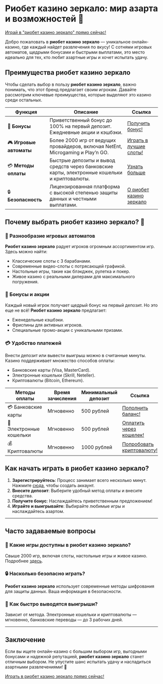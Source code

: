 # Риобет казино зеркало: мир азарта и возможностей 🎰

[Играй в "риобет казино зеркало" прямо сейчас!](https://brandplay.link/dtx89f2L)

Добро пожаловать в **риобет казино зеркало** — уникальное онлайн-казино, где каждый найдет развлечения по вкусу! С сотнями игровых автоматов, щедрыми бонусами и быстрыми выплатами, это место идеально для тех, кто любит азартные игры и хочет испытать удачу.

## Преимущества риобет казино зеркало

Чтобы сделать выбор в пользу **риобет казино зеркало**, важно понимать, что этот бренд предлагает своим игрокам. Давайте рассмотрим ключевые преимущества, которые выделяют это казино среди остальных.

| **Функция**                 | **Описание**                                                                                      | **Ссылка**                                                   |
|-----------------------------|--------------------------------------------------------------------------------------------------|-------------------------------------------------------------|
| 🎁 **Бонусы**              | Приветственный бонус до 100% на первый депозит. Ежедневные акции и кэшбэки.                       | [Получить бонус!](https://brandplay.link/dtx89f2L)          |
| 🎮 **Игровые автоматы**     | Более 2000 игр от ведущих провайдеров, включая NetEnt, Microgaming и Play’n GO.                   | [Играть в лучшие слоты!](https://brandplay.link/dtx89f2L)   |
| 💳 **Методы оплаты**        | Быстрые депозиты и вывод средств через банковские карты, электронные кошельки и криптовалюты.    | [Узнать больше](https://brandplay.link/dtx89f2L)            |
| 🔒 **Безопасность**         | Лицензированная платформа с высокой степенью защиты данных и честными выплатами.                 | [О риобет казино зеркало](https://brandplay.link/dtx89f2L)          |

## Почему выбрать риобет казино зеркало? 💎

### 🎰 Разнообразие игровых автоматов
**Риобет казино зеркало** радует игроков огромным ассортиментом игр. Здесь можно найти:
- Классические слоты с 3 барабанами.
- Современные видео-слоты с потрясающей графикой.
- Настольные игры, такие как блэкджек, рулетка и покер.
- Живое казино с реальными дилерами для максимального погружения.

### 🎁 Бонусы и акции
Каждый новый игрок получает щедрый бонус на первый депозит. Но это еще не всё! **Риобет казино зеркало** предлагает:
- Еженедельные кэшбэки.
- Фриспины для активных игроков.
- Специальные промо-акции с уникальными призами.

### 💳 Удобство платежей
Внести депозит или вывести выигрыш можно в считанные минуты. Казино поддерживает множество способов оплаты:
- Банковские карты (Visa, MasterCard).
- Электронные кошельки (Skrill, Neteller).
- Криптовалюты (Bitcoin, Ethereum).

| **Методы оплаты**           | **Время зачисления**  | **Минимальный депозит** | **Ссылка**                                                   |
|-----------------------------|-----------------------|--------------------------|-------------------------------------------------------------|
| 💳 Банковские карты         | Мгновенно            | 500 рублей               | [Пополнить баланс!](https://brandplay.link/dtx89f2L)       |
| 📲 Электронные кошельки     | Мгновенно            | 500 рублей               | [Оплатить через кошелек!](https://brandplay.link/dtx89f2L) |
| 💰 Криптовалюты             | Мгновенно            | 1000 рублей              | [Попробовать криптовалюту!](https://brandplay.link/dtx89f2L)|

## Как начать играть в риобет казино зеркало?

1. **Зарегистрируйтесь**: Процесс занимает всего несколько минут. Нажмите [сюда](https://brandplay.link/dtx89f2L), чтобы создать аккаунт.
2. **Внесите депозит**: Выберите удобный метод оплаты и внесите средства.
3. **Получите бонус**: Наслаждайтесь приветственным предложением!
4. **Играйте и выигрывайте**: Выбирайте любимые игры и наслаждайтесь азартом.

---

## Часто задаваемые вопросы

### 🎲 Какие игры доступны в риобет казино зеркало?
Свыше 2000 игр, включая слоты, настольные игры и живое казино. Подробнее [здесь](https://brandplay.link/dtx89f2L).

### 🔒 Насколько безопасно играть?
**Риобет казино зеркало** использует современные методы шифрования для защиты данных. Ваша информация в безопасности.

### 💸 Как быстро выводятся выигрыши?
Зависит от метода. Электронные кошельки и криптовалюты — мгновенно, банковские переводы — до 3 рабочих дней.

---

## Заключение

Если вы ищете онлайн-казино с большим выбором игр, выгодными бонусами и надежной репутацией, **риобет казино зеркало** станет отличным выбором. Не упустите шанс испытать удачу и насладиться азартными развлечениями! 🎉

[Играть в риобет казино зеркало прямо сейчас!](https://brandplay.link/dtx89f2L)
